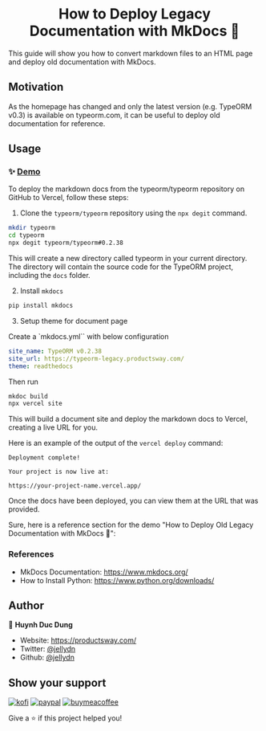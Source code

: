 <h1 align="center">How to Deploy Legacy Documentation with MkDocs 👋</h1>
<p>This guide will show you how to convert markdown files to an HTML page and deploy old documentation with MkDocs.</p>

## Motivation

As the homepage has changed and only the latest version (e.g. TypeORM v0.3) is available on typeorm.com, it can be useful to deploy old documentation for reference.

## Usage

### ✨ [Demo](https://typeorm-0238.vercel.app/)

To deploy the markdown docs from the typeorm/typeorm repository on GitHub to Vercel, follow these steps:

1. Clone the `typeorm/typeorm` repository using the `npx degit` command.

```sh
mkdir typeorm
cd typeorm
npx degit typeorm/typeorm#0.2.38
```

This will create a new directory called typeorm in your current directory. The directory will contain the source code for the TypeORM project, including the `docs` folder.

2. Install `mkdocs`

```sh
pip install mkdocs
```

3. Setup theme for document page

Create a `mkdocs.yml`` with below configuration

```yml
site_name: TypeORM v0.2.38
site_url: https://typeorm-legacy.productsway.com/
theme: readthedocs
```

Then run

```sh
mkdoc build
npx vercel site
```

This will build a document site and deploy the markdown docs to Vercel, creating a live URL for you.

Here is an example of the output of the `vercel deploy` command:

```
Deployment complete!

Your project is now live at:

https://your-project-name.vercel.app/
```

Once the docs have been deployed, you can view them at the URL that was provided.

Sure, here is a reference section for the demo "How to Deploy Old Legacy Documentation with MkDocs 👋":

### References

- MkDocs Documentation: https://www.mkdocs.org/
- How to Install Python: https://www.python.org/downloads/

## Author

👤 **Huynh Duc Dung**

- Website: https://productsway.com/
- Twitter: [@jellydn](https://twitter.com/jellydn)
- Github: [@jellydn](https://github.com/jellydn)

## Show your support

[![kofi](https://img.shields.io/badge/Ko--fi-F16061?style=for-the-badge&logo=ko-fi&logoColor=white)](https://ko-fi.com/dunghd)
[![paypal](https://img.shields.io/badge/PayPal-00457C?style=for-the-badge&logo=paypal&logoColor=white)](https://paypal.me/dunghd)
[![buymeacoffee](https://img.shields.io/badge/Buy_Me_A_Coffee-FFDD00?style=for-the-badge&logo=buy-me-a-coffee&logoColor=black)](https://www.buymeacoffee.com/dunghd)

Give a ⭐️ if this project helped you!
